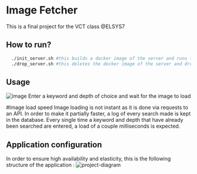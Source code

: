 # Image Fetcher
This is a final project for the VCT class @ELSYS7

## How to run?

```bash
  ./init_server.sh #this builds a docker image of the server and runs the kubernetes configuration
  ./drop_server.sh #this deletes the docker image of the server and drops the kubernetes configuration
```

## Usage 
 
![image](https://github.com/emildoychinov/VCT-final_project-ELSYS-23/assets/65024936/ab01609f-99cb-476c-a54b-685aabcab81b)
Enter a keyword and depth of choice and wait for the image to load

#Image load speed
Image loading is not instant as it is done via requests to an API. In order to make it partially faster, a log of every search made is kept in the database. 
Every single time a keyword and depth that have already been searched are entered, a load of a couple milliseconds is expected.

## Application configuration

In order to ensure high availability and elasticity, this is the following structure of the application :
![project-diagram](https://github.com/emildoychinov/VCT-final_project-ELSYS-23/assets/65024936/bcf4c854-0cbd-4b2f-b203-4c88d0d9cb4f)
